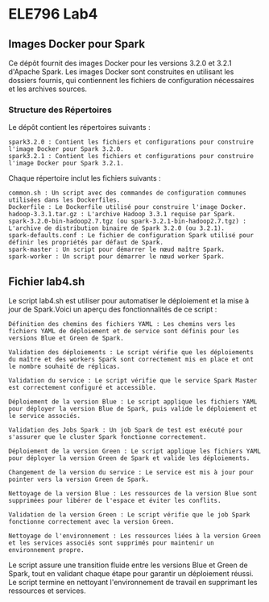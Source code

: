 # ELE796 Lab4

## Images Docker pour Spark

Ce dépôt fournit des images Docker pour les versions 3.2.0 et 3.2.1 d'Apache Spark. Les images Docker sont construites en utilisant les dossiers fournis, qui contiennent les fichiers de configuration nécessaires et les archives sources.

### Structure des Répertoires

Le dépôt contient les répertoires suivants :

    spark3.2.0 : Contient les fichiers et configurations pour construire l'image Docker pour Spark 3.2.0.
    spark3.2.1 : Contient les fichiers et configurations pour construire l'image Docker pour Spark 3.2.1.

Chaque répertoire inclut les fichiers suivants :

    common.sh : Un script avec des commandes de configuration communes utilisées dans les Dockerfiles.
    Dockerfile : Le Dockerfile utilisé pour construire l'image Docker.
    hadoop-3.3.1.tar.gz : L'archive Hadoop 3.3.1 requise par Spark.
    spark-3.2.0-bin-hadoop2.7.tgz (ou spark-3.2.1-bin-hadoop2.7.tgz) : L'archive de distribution binaire de Spark 3.2.0 (ou 3.2.1).
    spark-defaults.conf : Le fichier de configuration Spark utilisé pour définir les propriétés par défaut de Spark.
    spark-master : Un script pour démarrer le nœud maître Spark.
    spark-worker : Un script pour démarrer le nœud worker Spark.

## Fichier lab4.sh

Le script lab4.sh est utiliser pour automatiser le déploiement et la mise à jour de Spark.Voici un aperçu des fonctionnalités de ce script :

    Définition des chemins des fichiers YAML : Les chemins vers les fichiers YAML de déploiement et de service sont définis pour les versions Blue et Green de Spark.

    Validation des déploiements : Le script vérifie que les déploiements du maître et des workers Spark sont correctement mis en place et ont le nombre souhaité de réplicas.

    Validation du service : Le script vérifie que le service Spark Master est correctement configuré et accessible.

    Déploiement de la version Blue : Le script applique les fichiers YAML pour déployer la version Blue de Spark, puis valide le déploiement et le service associés.

    Validation des Jobs Spark : Un job Spark de test est exécuté pour s'assurer que le cluster Spark fonctionne correctement.

    Déploiement de la version Green : Le script applique les fichiers YAML pour déployer la version Green de Spark et valide les déploiements.

    Changement de la version du service : Le service est mis à jour pour pointer vers la version Green de Spark.

    Nettoyage de la version Blue : Les ressources de la version Blue sont supprimées pour libérer de l'espace et éviter les conflits.

    Validation de la version Green : Le script vérifie que le job Spark fonctionne correctement avec la version Green.

    Nettoyage de l'environnement : Les ressources liées à la version Green et les services associés sont supprimés pour maintenir un environnement propre.

Le script assure une transition fluide entre les versions Blue et Green de Spark, tout en validant chaque étape pour garantir un déploiement réussi.
Le script termine en nettoyant l'environnement de travail en supprimant les ressources et services.

